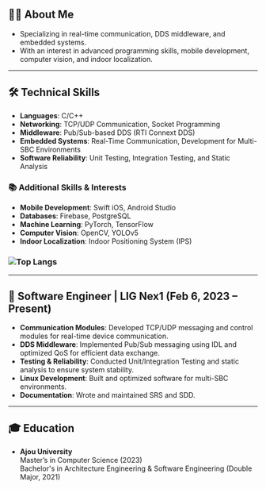 ## 👨‍💻 About Me  

 - Specializing in real-time communication, DDS middleware, and embedded systems.  
 - With an interest in advanced programming skills, mobile development, computer vision, and indoor localization.  

---

## 🛠️ Technical Skills  

- **Languages**: C/C++  
- **Networking**: TCP/UDP Communication, Socket Programming  
- **Middleware**: Pub/Sub-based DDS (RTI Connext DDS)  
- **Embedded Systems**: Real-Time Communication, Development for Multi-SBC Environments  
- **Software Reliability**: Unit Testing, Integration Testing, and Static Analysis

### 📚 Additional Skills & Interests  

- **Mobile Development**: Swift iOS, Android Studio  
- **Databases**: Firebase, PostgreSQL  
- **Machine Learning**: PyTorch, TensorFlow  
- **Computer Vision**: OpenCV, YOLOv5  
- **Indoor Localization**: Indoor Positioning System (IPS)  

### ![Top Langs](https://github-readme-stats.vercel.app/api/top-langs/?username=AHEAD94&size_weight=0.5&count_weight=0.5&layout=compact&theme=dark)  

---

## 💼 Software Engineer | LIG Nex1 (Feb 6, 2023 – Present)  

- **Communication Modules**: Developed TCP/UDP messaging and control modules for real-time device communication.  
- **DDS Middleware**: Implemented Pub/Sub messaging using IDL and optimized QoS for efficient data exchange.  
- **Testing & Reliability**: Conducted Unit/Integration Testing and static analysis to ensure system stability.  
- **Linux Development**: Built and optimized software for multi-SBC environments.  
- **Documentation**: Wrote and maintained SRS and SDD.  

---

## 🎓 Education  

- **Ajou University**  
  Master’s in Computer Science (2023)  
  Bachelor's in Architecture Engineering & Software Engineering (Double Major, 2021)

<!--
**AHEAD94/AHEAD94** is a ✨ _special_ ✨ repository because its `README.md` (this file) appears on your GitHub profile.

Here are some ideas to get you started:

- 🔭 I’m currently working on ...
- 🌱 I’m currently learning ...
- 👯 I’m looking to collaborate on ...
- 🤔 I’m looking for help with ...
- 💬 Ask me about ...
- 📫 How to reach me: ...
- 😄 Pronouns: ...
- ⚡ Fun fact: ...
-->
